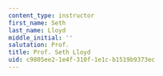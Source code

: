 ```yaml
---
content_type: instructor
first_name: Seth
last_name: Lloyd
middle_initial: ''
salutation: Prof.
title: Prof. Seth Lloyd
uid: c9805ee2-1e4f-310f-1e1c-b1519b9373ec
---
```


